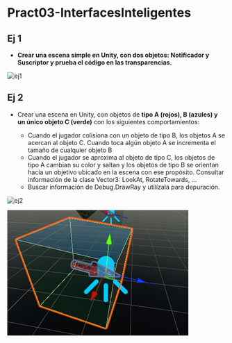 # Pract03-InterfacesInteligentes

## Ej 1

* <b>Crear una escena simple en Unity, con dos objetos: Notificador y Suscriptor y prueba el código en las transparencias.</b>

![ej1](ej1.gif)

## Ej 2

* Crear una escena en Unity, con objetos de <b>tipo A (rojos), B (azules) y un único objeto C (verde)</b> con los siguientes comportamientos:

  * Cuando el jugador colisiona con un objeto de tipo B, los objetos A se acercan al objeto C. Cuando toca algún objeto A se incrementa el tamaño de cualquier objeto B
  * Cuando el jugador se aproxima al objeto de tipo C, los objetos de tipo A cambian su color y saltan y los objetos de tipo B se orientan hacia un objetivo ubicado en la escena con ese propósito. Consultar información de la clase Vector3: LookAt, RotateTowards, ...
  * Buscar información de Debug.DrawRay y utilízala para depuración.

![ej2](ej2.gif)

![drawray](debugdrawray.png)